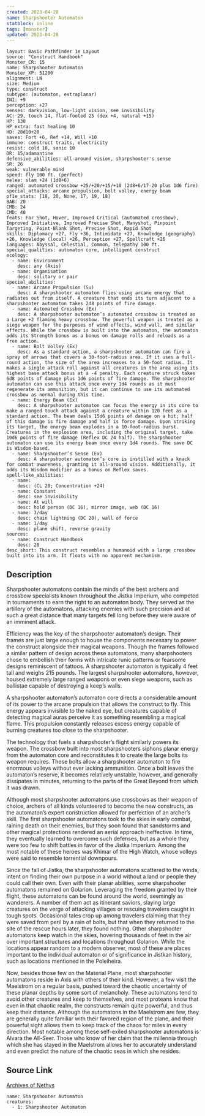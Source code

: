 ```yaml
---
created: 2023-04-28
name: Sharpshooter Automaton
statblock: inline
tags: [monster]
updated: 2023-04-28
---
```

```statblock
layout: Basic Pathfinder 1e Layout
source: "Construct Handbook"
Monster_CR: 15
name: Sharpshooter Automaton
Monster_XP: 51200
alignment: LN
size: Medium
type: construct
subtype: (automaton, extraplanar)
INI: +9
perception: +27
senses: darkvision, low-light vision, see invisibility
AC: 29, touch 14, flat-footed 25 (dex +4, natural +15)
HP: 130
HP_extra: fast healing 10
HD: 20d10+20
saves: Fort +6, Ref +14, Will +10
immune: construct traits, electricity
resist: cold 10, sonic 10
DR: 15/adamantine
defensive_abilities: all-around vision, sharpshooter's sense
SR: 26
weak: vulnerable mind
speed: fly 100 ft. (perfect)
melee: slam +24 (1d8+6)
ranged: automated crossbow +25/+20/+15/+10 (2d8+6/17-20 plus 1d6 fire)
special_attacks: arcane propulsion, bolt volley, energy beam
pf1e_stats: [18, 20, None, 17, 19, 18]
BAB: 20
CMB: 24
CMD: 40
feats: Far Shot, Hover, Improved Critical (automated crossbow), Improved Initiative, Improved Precise Shot, Manyshot, Pinpoint Targeting, Point-Blank Shot, Precise Shot, Rapid Shot
skills: Diplomacy +27, Fly +36, Intimidate +27, Knowledge (geography) +26, Knowledge (local) +26, Perception +27, Spellcraft +26
languages: Abyssal, Celestial, Common, telepathy 100 ft.
special_qualities: automaton core, intelligent construct
ecology:
  - name: Environment
    desc: any (Axis)
  - name: Organisation
    desc: solitary or pair
special_abilities:
  - name: Arcane Propulsion (Su)
    desc: A sharpshooter automaton flies using arcane energy that radiates out from itself. A creature that ends its turn adjacent to a sharpshooter automaton takes 2d8 points of fire damage.
  - name: Automated Crossbow (Ex)
    desc: A sharpshooter automaton’s automated crossbow is treated as a Large +2 flaming heavy crossbow. The powerful weapon is treated as a siege weapon for the purposes of wind effects, wind wall, and similar effects. While the crossbow is built into the automaton, the automaton adds its Strength bonus as a bonus on damage rolls and reloads as a free action.
  - name: Bolt Volley (Ex)
    desc: As a standard action, a sharpshooter automaton can fire a spray of arrows that covers a 30-foot-radius area. If it uses a full-round action, the size of the area increases to a 50-foot radius. It makes a single attack roll against all creatures in the area using its highest base attack bonus at a -4 penalty. Each creature struck takes 6d8 points of damage plus 1d6 points of fire damage. The sharpshooter automaton can use this attack once every 1d4 rounds as it must regenerate its ammunition, but it can continue to use its automated crossbow as normal during this time.
  - name: Energy Beam (Ex)
    desc: A sharpshooter automaton can focus the energy in its core to make a ranged touch attack against a creature within 120 feet as a standard action. The beam deals 15d6 points of damage on a hit; half of this damage is fire damage and half is force damage. Upon striking its target, the energy beam explodes in a 10-foot-radius burst. Creatures in the explosion area, including the original target, take 10d6 points of fire damage (Reflex DC 24 half). The sharpshooter automaton can use its energy beam once every 1d4 rounds. The save DC is Wisdom-based.
  - name: Sharpshooter’s Sense (Ex)
    desc: A sharpshooter automaton’s core is instilled with a knack for combat awareness, granting it all-around vision. Additionally, it adds its Wisdom modifier as a bonus on Reflex saves.
spell-like_abilities:
  - name:
    desc: (CL 20; Concentration +24)
  - name: Constant
    desc: see invisibility
  - name: At will
    desc: hold person (DC 16), mirror image, web (DC 16)
  - name: 3/day
    desc: chain lightning (DC 20), wall of force
  - name: 1/day
    desc: plane shift, reverse gravity
sources:
  - name: Construct Handbook
    desc: 28
desc_short: This construct resembles a humanoid with a large crossbow built into its arm. It floats with no apparent mechanism.
```
## Description
Sharpshooter automatons contain the minds of the best archers and crossbow specialists known throughout the Jistka Imperium, who competed in tournaments to earn the right to an automaton body. They served as the artillery of the automatons, attacking enemies with such precision and at such a great distance that many targets fell long before they were aware of an imminent attack.

 Efficiency was the key of the sharpshooter automaton’s design. Their frames are just large enough to house the components necessary to power the construct alongside their magical weapons. Though the frames followed a similar pattern of design across these automatons, many sharpshooters chose to embellish their forms with intricate runic patterns or fearsome designs reminiscent of tattoos. A sharpshooter automaton is typically 4 feet tall and weighs 215 pounds. The largest sharpshooter automatons, however, housed extremely large ranged weapons or even siege weapons, such as ballistae capable of destroying a keep’s walls.

 A sharpshooter automaton’s automaton core directs a considerable amount of its power to the arcane propulsion that allows the construct to fly. This energy appears invisible to the naked eye, but creatures capable of detecting magical auras perceive it as something resembling a magical flame. This propulsion constantly releases excess energy capable of burning creatures too close to the sharpshooter.

 The technology that fuels a sharpshooter’s flight similarly powers its weapon. The crossbow built into most sharpshooters siphons planar energy from the automaton core and reconstitutes it to create the large bolts its weapon requires. These bolts allow a sharpshooter automaton to fire enormous volleys without ever lacking ammunition. Once a bolt leaves the automaton’s reserve, it becomes relatively unstable, however, and generally dissipates in minutes, returning to the parts of the Great Beyond from which it was drawn.

 Although most sharpshooter automatons use crossbows as their weapon of choice, archers of all kinds volunteered to become the new constructs, as the automaton’s expert construction allowed for perfection of an archer’s skill. The first sharpshooter automatons took to the skies in early combat, raining death on their enemies, but they soon found that sandstorms and other magical protections rendered an aerial approach ineffective. In time, they eventually learned to overcome such defenses, but as a whole they were too few to shift battles in favor of the Jistka Imperium. Among the most notable of these heroes was Khimar of the High Watch, whose volleys were said to resemble torrential downpours.

 Since the fall of Jistka, the sharpshooter automatons scattered to the winds, intent on finding their own purpose in a world without a land or people they could call their own. Even with their planar abilities, some sharpshooter automatons remained on Golarion. Leveraging the freedom granted by their flight, these automatons can be found around the world, seemingly as wanderers. A number of them act as itinerant saviors, slaying large creatures on the verge of attacking villages or rescuing travelers caught in tough spots. Occasional tales crop up among travelers claiming that they were saved from peril by a rain of bolts, but that when they returned to the site of the rescue hours later, they found nothing. Other sharpshooter automatons keep watch in the skies, hovering thousands of feet in the air over important structures and locations throughout Golarion. While the locations appear random to a modern observer, most of these are places important to the individual automaton or of significance in Jistkan history, such as locations mentioned in the Poleiheira.

 Now, besides those few on the Material Plane, most sharpshooter automatons reside in Axis with others of their kind. However, a few visit the Maelstrom on a regular basis, pushed toward the chaotic uncertainty of these planar depths by some sort of melancholy. These automatons tend to avoid other creatures and keep to themselves, and most proteans know that even in that chaotic realm, the constructs remain quite powerful, and thus keep their distance. Although the automatons in the Maelstrom are few, they are generally quite familiar with their favored region of the plane, and their powerful sight allows them to keep track of the chaos for miles in every direction. Most notable among these self-exiled sharpshooter automatons is Alvara the All-Seer. Those who know of her claim that the millennia through which she has stayed in the Maelstrom allows her to accurately understand and even predict the nature of the chaotic seas in which she resides.
## Source Link
[Archives of Nethys](https://aonprd.com/MonsterDisplay.aspx?ItemName=Sharpshooter%20Automaton)
```encounter-table
name: Sharpshooter Automaton
creatures:
  - 1: Sharpshooter Automaton
```
